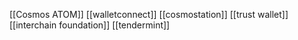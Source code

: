 [[Cosmos ATOM]]
[[walletconnect]]
[[cosmostation]]
[[trust wallet]]
[[interchain foundation]]
[[tendermint]]